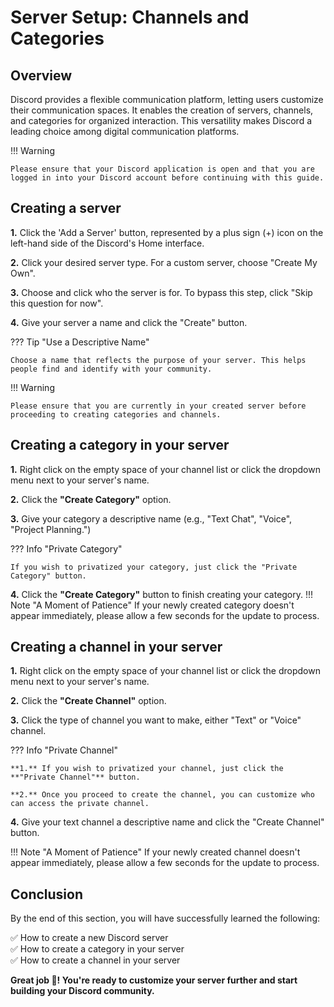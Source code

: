 # **Server Setup: Channels and Categories**

## Overview
Discord provides a flexible communication platform, letting users customize their communication spaces. It enables the creation of servers, channels, and categories for organized interaction. This versatility makes Discord a leading choice among digital communication platforms.

<!-- In this guide, we will show you how to create your Discord server and fill it with categories and channels. This will ensure your community enjoys an organized and pleasing communication environment. -->

!!! Warning

    Please ensure that your Discord application is open and that you are logged in into your Discord account before continuing with this guide.


## Creating a server

**1.** Click the 'Add a Server' button, represented by a plus sign (+) icon on the left-hand side of the Discord's Home interface.  

**2.** Click your desired server type. For a custom server, choose "Create My Own".

**3.** Choose and click who the server is for. To bypass this step, click "Skip this question for now".

**4.** Give your server a name and click the "Create" button.

??? Tip "Use a Descriptive Name"

    Choose a name that reflects the purpose of your server. This helps people find and identify with your community.



!!! Warning

    Please ensure that you are currently in your created server before proceeding to creating categories and channels.



## Creating a category in your server

**1.** Right click on the empty space of your channel list or click the dropdown menu next to your server's name.

**2.** Click the **"Create Category"** option.

**3.** Give your category a descriptive name (e.g., "Text Chat", "Voice", "Project Planning.")

??? Info "Private Category"

    If you wish to privatized your category, just click the "Private Category" button.

**4.** Click the **"Create Category"** button to finish creating your category.
!!! Note "A Moment of Patience"
    If your newly created category doesn't appear immediately, please allow a few seconds for the update to process.

<!-- **Success!**  You've successfully created a new category in your Discord server. Now, you can start adding channels within it! -->



## Creating a channel in your server

**1.** Right click on the empty space of your channel list or click the dropdown menu next to your server's name.  

**2.** Click the **"Create Channel"** option.

**3.** Click the type of channel you want to make, either "Text" or "Voice" channel.

??? Info "Private Channel"

    **1.** If you wish to privatized your channel, just click the **"Private Channel"** button.  

    **2.** Once you proceed to create the channel, you can customize who can access the private channel. 

**4.** Give your text channel a descriptive name and click the "Create Channel" button.

!!! Note "A Moment of Patience"
    If your newly created channel doesn't appear immediately, please allow a few seconds for the update to process.

<!-- **Success!**  You've created a new text channel. Start chatting and sharing content! -->

## Conclusion

By the end of this section, you will have successfully learned the following:

✅ How to create a new Discord server  
✅ How to create a category in your server  
✅ How to create a channel in your server

**Great job 🤗! You're ready to customize your server further and start building your Discord community.**